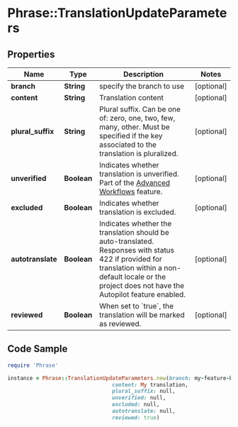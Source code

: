 # Phrase::TranslationUpdateParameters

## Properties

Name | Type | Description | Notes
------------ | ------------- | ------------- | -------------
**branch** | **String** | specify the branch to use | [optional] 
**content** | **String** | Translation content | [optional] 
**plural_suffix** | **String** | Plural suffix. Can be one of: zero, one, two, few, many, other. Must be specified if the key associated to the translation is pluralized. | [optional] 
**unverified** | **Boolean** | Indicates whether translation is unverified. Part of the [Advanced Workflows](https://support.phrase.com/hc/en-us/articles/5784094755484) feature. | [optional] 
**excluded** | **Boolean** | Indicates whether translation is excluded. | [optional] 
**autotranslate** | **Boolean** | Indicates whether the translation should be auto-translated. Responses with status 422 if provided for translation within a non-default locale or the project does not have the Autopilot feature enabled. | [optional] 
**reviewed** | **Boolean** | When set to &#x60;true&#x60;, the translation will be marked as reviewed. | [optional] 

## Code Sample

```ruby
require 'Phrase'

instance = Phrase::TranslationUpdateParameters.new(branch: my-feature-branch,
                                 content: My translation,
                                 plural_suffix: null,
                                 unverified: null,
                                 excluded: null,
                                 autotranslate: null,
                                 reviewed: true)
```


